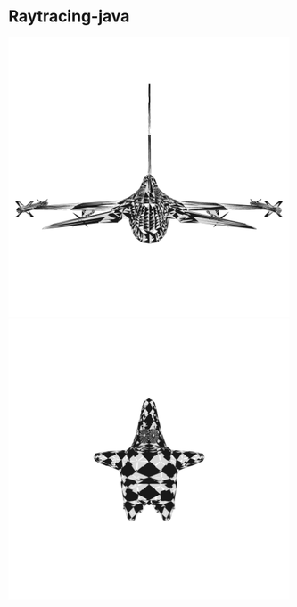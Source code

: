 # Raytracing-java

![Image alt](https://github.com/Maxim-Turovets/Raytracing-java/blob/main/RenderImage2.png)
![Image alt](https://github.com/Maxim-Turovets/Raytracing-java/blob/main/RenderImagePNG.png)
